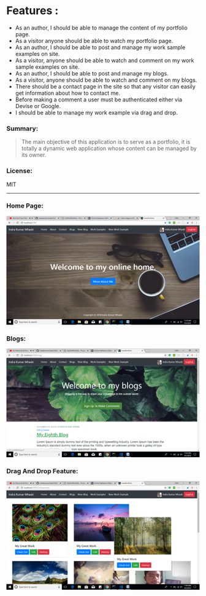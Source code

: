 # Features :

-	As an author, I should be able to manage the content of my portfolio page.
-	As a visitor anyone should be able to watch my portfolio page.
-	As an author, I should be able to post and manage my work sample examples on site.
-	As a visitor, anyone should be able to watch and comment on my work sample examples on site.
-	As an author, I should be able to post and manage my blogs.
-	As a visitor, anyone should be able to watch and comment on my blogs.
-	There should be a contact page in the site so that any visitor can easily get information about how to contact me.
-	Before making a comment a user must be authenticated either via Devise or Google.
-	I should be able to manage my work example via drag and drop. 

### Summary:
> The main objective of this application is to serve as a 
> portfolio, it is totally a dynamic web application whose 
content can be managed by its owner.

### License:

MIT

---

### Home Page:

![alt text](public/demo.png)


### Blogs:

![alt text](public/blog.png)

### Drag And Drop Feature:

![alt text](public/draganddrop.png)